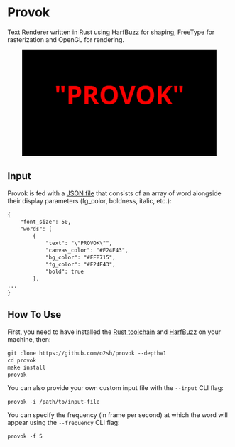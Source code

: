 # Provok

Text Renderer written in Rust using HarfBuzz for shaping, FreeType for rasterization and OpenGL for rendering.

<p align="center"><img src="resources/provok.gif" height="240px"></p>

## Input

Provok is fed with a [JSON file](./examples/0.json) that consists of an array of word alongside their display parameters (fg_color, boldness, italic, etc.):

```text
{
    "font_size": 50,
    "words": [
        {
            "text": "\"PROVOK\"",
            "canvas_color": "#E24E43",
            "bg_color": "#EFB715",
            "fg_color": "#E24E43",
            "bold": true
        },
...
}

```

## How To Use

First, you need to have installed the [Rust toolchain](https://www.rust-lang.org/tools/install) and [HarfBuzz](https://harfbuzz.github.io) on your machine, then:

```text
git clone https://github.com/o2sh/provok --depth=1
cd provok
make install
provok
```

You can also provide your own custom input file with the `--input` CLI flag:

```text
provok -i /path/to/input-file
```

You can specify the frequency (in frame per second) at which the word will appear using the `--frequency` CLI flag:

```text
provok -f 5
```
